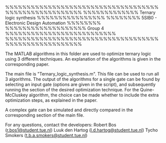 %%%%%%%%%%%%%%%%%%%%%%%%%%%%%%%%%%%%%%%%%%%%%%%%%%%%%%
%%%%%%%%%%%%% Ternary logic synthesis %%%%%%%%%%%%%%%%
%%%%%%%% 5SIB0 - Electronic Design Automation %%%%%%%%
%%%%%%%%%%%%%%%%%%% Group 4 %%%%%%%%%%%%%%%%%%%%%%%%%%
%%%%%%%%%%%%%%%%%%%%%%%%%%%%%%%%%%%%%%%%%%%%%%%%%%%%%%

The MATLAB algorithms in this folder are used to optimize ternary logic using 3 different techniques.
An explanation of the algorithms is given in the corresponding paper.

The main file is "Ternary_logic_synthesis.m". This file can be used to run all 3 algorithms.
The output of the algorithms for a single gate can be found by selecting an input gate (options are given in the script),
and subsequently running the section of the desired optimization technique. 
For the Quine-McCluskey algorithm, the choice can be made whether to include the extra optimization steps, as explained in the paper.

A complex gate can be simulated and directly compared in the corresponding section of the main file.

For any questions, contact the developers:
Robert Bos		(r.bos1@student.tue.nl)
Luuk den Hartog		(l.d.hartog@student.tue.nl)
Tycho Smokers		(t.b.a.smokers@student.tue.nl)
